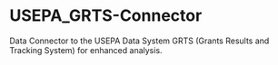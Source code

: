 # USEPA_GRTS-Connector
Data Connector to the USEPA Data System GRTS (Grants Results and Tracking System) for enhanced analysis.
